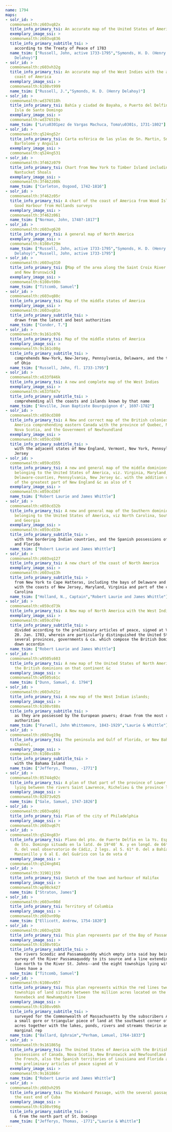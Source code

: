 ```yaml
---
name: 1794
maps:
- solr_id: > 
  commonwealth:z603vq82x
  title_info_primary_tsi: An accurate map of the United States of America
  exemplary_image_ssi: > 
  commonwealth:z603vq836
  title_info_primary_subtitle_tsi: > 
    according to the Treaty of Peace of 1783
  name_tsim: ["Russell, John, active 1733-1795","Symonds, H. D. (Henry
    Delahoy)"]
- solr_id: > 
  commonwealth:z603vh32g
  title_info_primary_tsi: An accurate map of the West Indies with the adjacent
    coast of America
  exemplary_image_ssi: > 
  commonwealth:6108vt999
  name_tsim: ["Russell, J.","Symonds, H. D. (Henry Delahoy)"]
- solr_id: > 
  commonwealth:wd376518h
  title_info_primary_tsi: Bahía y ciudad de Bayaha, o Puerto del Delfin, en la
    Isla de Santo Domingo
  exemplary_image_ssi: > 
  commonwealth:wd376519s
  name_tsim: ["Lo\u0301pez de Vargas Machuca, Toma\u0301s, 1731-1802"]
- solr_id: > 
  commonwealth:q524ng52r
  title_info_primary_tsi: Carta esférica de las yslas de Sn. Martin, Sn.
    Bartolome y Anguila
  exemplary_image_ssi: > 
  commonwealth:q524ng531
- solr_id: > 
  commonwealth:3f462z079
  title_info_primary_tsi: Chart from New York to Timber Island including
    Nantucket Shoals
  exemplary_image_ssi: > 
  commonwealth:3f462z08k
  name_tsim: ["Carleton, Osgood, 1742-1816"]
- solr_id: > 
  commonwealth:3f462z05r
  title_info_primary_tsi: A chart of the coast of America from Wood Island to
    Good Harbour from Hollands surveys
  exemplary_image_ssi: > 
  commonwealth:3f462z061
  name_tsim: ["Norman, John, 1748?-1817"]
- solr_id: > 
  commonwealth:z603vg620
  title_info_primary_tsi: A general map of North America
  exemplary_image_ssi: > 
  commonwealth:6108vt29m
  name_tsim: ["Russell, John, active 1733-1795","Symonds, H. D. (Henry
    Delahoy)","Russell, John, active 1733-1795"]
- solr_id: > 
  commonwealth:z603vg310
  title_info_primary_tsi: [Map of the area along the Saint Croix River in Maine
    and New Brunswick]
  exemplary_image_ssi: > 
  commonwealth:6108vt00n
  name_tsim: ["Titcomb, Samuel"]
- solr_id: > 
  commonwealth:z603vq80c
  title_info_primary_tsi: Map of the middle states of America
  exemplary_image_ssi: > 
  commonwealth:z603vq81n
  title_info_primary_subtitle_tsi: > 
    drawn from the latest and best authorities
  name_tsim: ["Conder, T."]
- solr_id: > 
  commonwealth:9s161c076
  title_info_primary_tsi: Map of the middle states of America
  exemplary_image_ssi: > 
  commonwealth:9s161c08g
  title_info_primary_subtitle_tsi: > 
    comprehends New-York, New-Jersey, Pennsylvania, Delaware, and the territory N.W.
    of Ohio
  name_tsim: ["Russell, John, fl. 1733-1795"]
- solr_id: > 
  commonwealth:x633f846k
  title_info_primary_tsi: A new and complete map of the West Indies
  exemplary_image_ssi: > 
  commonwealth:x633f847v
  title_info_primary_subtitle_tsi: > 
    comprehending all the coasts and islands known by that name
  name_tsim: ["Anville, Jean Baptiste Bourguignon d', 1697-1782"]
- solr_id: > 
  commonwealth:x059cd380
  title_info_primary_tsi: A New and correct map of the British colonies in North
    America comprehending eastern Canada with the province of Quebec, New Brunswick,
    Nova Scotia, and the Government of Newfoundland
  exemplary_image_ssi: > 
  commonwealth:x059cd398
  title_info_primary_subtitle_tsi: > 
    with the adjacent states of New England, Vermont, New York, Pennsylvania and New
    Jersey
- solr_id: > 
  commonwealth:x059cd355
  title_info_primary_tsi: A new and general map of the middle dominions
    belonging to the United States of America, viz. Virginia, Maryland, the
    Delaware-counties, Pennsylvania, New Jersey &c. with the addition of New York, &
    of the greatest part of New England &c as also of t
  exemplary_image_ssi: > 
  commonwealth:x059cd36f
  name_tsim: ["Robert Laurie and James Whittle"]
- solr_id: > 
  commonwealth:x059cd32b
  title_info_primary_tsi: A new and general map of the Southern dominions
    belonging to the United States of America, viz North Carolina, South Carolina,
    and Georgia
  exemplary_image_ssi: > 
  commonwealth:x059cd33m
  title_info_primary_subtitle_tsi: > 
    with the bordering Indian countries, and the Spanish possessions of Louisiana
    and Florida
  name_tsim: ["Robert Laurie and James Whittle"]
- solr_id: > 
  commonwealth:z603vq127
  title_info_primary_tsi: A new chart of the coast of North America
  exemplary_image_ssi: > 
  commonwealth:z603vq13h
  title_info_primary_subtitle_tsi: > 
    from New York to Cape Hatteras, including the bays of Delaware and Chesapeak,
    with the coasts of New Jersey, Maryland, Virginia and part of the coast of North
    Carolina
  name_tsim: ["Holland, N., Captain","Robert Laurie and James Whittle"]
- solr_id: > 
  commonwealth:x059cd73k
  title_info_primary_tsi: A New map of North America with the West India Islands
  exemplary_image_ssi: > 
  commonwealth:x059cd74v
  title_info_primary_subtitle_tsi: > 
    divided according to the preliminary articles of peace, signed at Versailles,
    20. Jan. 1783, wherein are particularly distinguished the United States and the
    several provinces, governments & ca. which compose the British Dominions, laid
    down accordin
  name_tsim: ["Robert Laurie and James Whittle"]
- solr_id: > 
  commonwealth:w9505s603
  title_info_primary_tsi: A new map of the United States of North America with
    the British dominions on that continent &c
  exemplary_image_ssi: > 
  commonwealth:w9505s61c
  name_tsim: ["Dunn, Samuel, d. 1794"]
- solr_id: > 
  commonwealth:z603vh21z
  title_info_primary_tsi: A new map of the West Indian islands;
  exemplary_image_ssi: > 
  commonwealth:6108vt88s
  title_info_primary_subtitle_tsi: > 
    as they are possessed by the European powers; drawn from the most recent
    authorities
  name_tsim: ["Farwell, John Whittemore, 1843-1929","Laurie & Whittle"]
- solr_id: > 
  commonwealth:z603vg19q
  title_info_primary_tsi: The peninsula and Gulf of Florida, or New Bahama
    Channel,
  exemplary_image_ssi: > 
  commonwealth:6108vs88k
  title_info_primary_subtitle_tsi: > 
    with the Bahama Island
  name_tsim: ["Jefferys, Thomas, -1771"]
- solr_id: > 
  commonwealth:05744q92c
  title_info_primary_tsi: A plan of that part of the province of Lower Canada,
    lying between the rivers Saint Lawrence, Richelieu & the province line
  exemplary_image_ssi: > 
  commonwealth:02873v025
  name_tsim: ["Gale, Samuel, 1747-1826"]
- solr_id: > 
  commonwealth:z603vq66j
  title_info_primary_tsi: Plan of the city of Philadelphia
  exemplary_image_ssi: > 
  commonwealth:z603vq67t
- solr_id: > 
  commonwealth:q524ng83r
  title_info_primary_tsi: Plano del pto. de Fuerte Delfin en la Ys. Española
    de Sto. Domingo situado en la latd. de 19⁰40ʹ N. y en longd. de 66⁰20ʹ al
    O. del veal observatorio de Cádiz, 2 legs. al S. 61⁰ O. del a Bahía del
    Manzanillo y 6 al E. del Guárico con la de vota d
  exemplary_image_ssi: > 
  commonwealth:q524ng841
- solr_id: > 
  commonwealth:31981j159
  title_info_primary_tsi: Sketch of the town and harbour of Halifax
  exemplary_image_ssi: > 
  commonwealth:wp98ck427
  name_tsim: ["Straton, James"]
- solr_id: > 
  commonwealth:z603vn98d
  title_info_primary_tsi: Territory of Columbia
  exemplary_image_ssi: > 
  commonwealth:z603vn99p
  name_tsim: ["Ellicott, Andrew, 1754-1820"]
- solr_id: > 
  commonwealth:z603vg328
  title_info_primary_tsi: This plan represents par of the Bay of Passamoquoddy
  exemplary_image_ssi: > 
  commonwealth:6108vt01x
  title_info_primary_subtitle_tsi: > 
    the rivers Scoodic and Passamaquoddy which empty into said bay being an actual
    survey of the River Passamaquoddy to its source and a line extending there from
    due north to the River St. Johns--and the eight townships lying within the red
    lines have a
  name_tsim: ["Titcomb, Samuel"]
- solr_id: > 
  commonwealth:6108vv057
  title_info_primary_tsi: This plan represents within the red lines twenty two
    townships of land situate between the million acres located on the River
    Kennebeck and Newhampshire line
  exemplary_image_ssi: > 
  commonwealth:6108vv06h
  title_info_primary_subtitle_tsi: > 
    surveyed for the Commonwealth of Massachusetts by the subscribers AD 1794. Also
    a small gore or triangular piece of land at the southwest corner of the million
    acres together with the lakes, ponds, rivers and streams theirin as also some
    marginal rep
  name_tsim: ["Ballard, Ephraim","Perham, Lemuel, 1764-1833"]
- solr_id: > 
  commonwealth:9s161865g
  title_info_primary_tsi: The United States of America with the British
    possessions of Canada, Nova Scotia, New Brunswick and Newfoundland divided with
    the French, also the Spanish territories of Louisiana and Florida according to
    the preliminary articles of peace signed at V
  exemplary_image_ssi: > 
  commonwealth:9s161866r
  name_tsim: ["Robert Laurie and James Whittle"]
- solr_id: > 
  commonwealth:z603vh295
  title_info_primary_tsi: The Windward Passage, with the several passages from
    the east end of Cuba
  exemplary_image_ssi: > 
  commonwealth:6108vt96g
  title_info_primary_subtitle_tsi: > 
    & from the north part of St. Domingo
  name_tsim: ["Jefferys, Thomas, -1771","Laurie & Whittle"]
---
```

